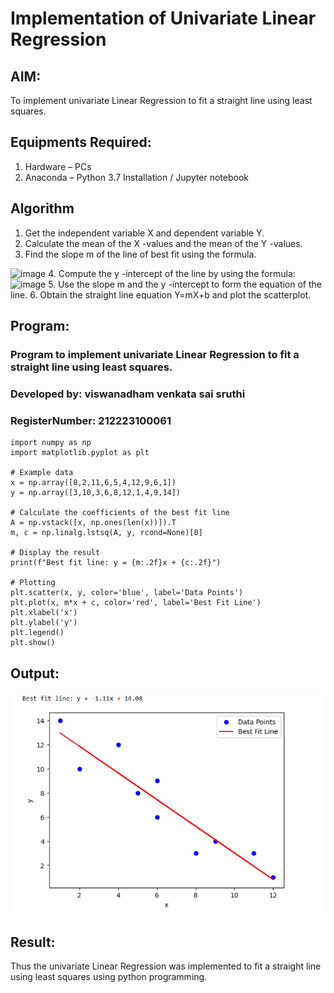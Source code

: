 # Implementation of Univariate Linear Regression
## AIM:
To implement univariate Linear Regression to fit a straight line using least squares.

## Equipments Required:
1. Hardware – PCs
2. Anaconda – Python 3.7 Installation / Jupyter notebook

## Algorithm
1. Get the independent variable X and dependent variable Y.
2. Calculate the mean of the X -values and the mean of the Y -values.
3. Find the slope m of the line of best fit using the formula. 
<img width="231" alt="image" src="https://user-images.githubusercontent.com/93026020/192078527-b3b5ee3e-992f-46c4-865b-3b7ce4ac54ad.png">
4. Compute the y -intercept of the line by using the formula:
<img width="148" alt="image" src="https://user-images.githubusercontent.com/93026020/192078545-79d70b90-7e9d-4b85-9f8b-9d7548a4c5a4.png">
5. Use the slope m and the y -intercept to form the equation of the line.
6. Obtain the straight line equation Y=mX+b and plot the scatterplot.

## Program:


### Program to implement univariate Linear Regression to fit a straight line using least squares.
### Developed by: viswanadham venkata sai sruthi
### RegisterNumber: 212223100061

```
import numpy as np
import matplotlib.pyplot as plt

# Example data
x = np.array([8,2,11,6,5,4,12,9,6,1])
y = np.array([3,10,3,6,8,12,1,4,9,14])

# Calculate the coefficients of the best fit line
A = np.vstack([x, np.ones(len(x))]).T
m, c = np.linalg.lstsq(A, y, rcond=None)[0]

# Display the result
print(f"Best fit line: y = {m:.2f}x + {c:.2f}")

# Plotting
plt.scatter(x, y, color='blue', label='Data Points')
plt.plot(x, m*x + c, color='red', label='Best Fit Line')
plt.xlabel('x')
plt.ylabel('y')
plt.legend()
plt.show()

```

## Output:
![OUTPUT](<Screenshot 2024-09-04 211330.png>)


## Result:
Thus the univariate Linear Regression was implemented to fit a straight line using least squares using python programming.
